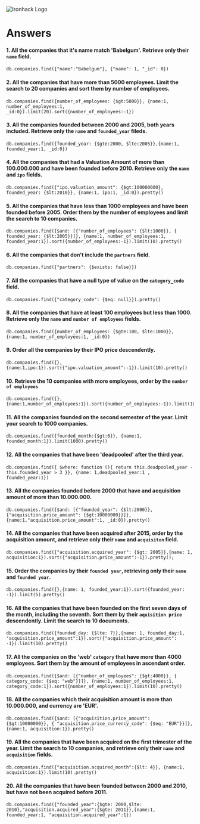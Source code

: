 ![Ironhack Logo](https://i.imgur.com/1QgrNNw.png)

# Answers

#### 1. All the companies that it's name match 'Babelgum'. Retrieve only their `name` field.
    db.companies.find({"name":"Babelgum"}, {"name": 1, "_id": 0})

#### 2. All the companies that have more than 5000 employees. Limit the search to 20 companies and sort them by **number of employees**.

    db.companies.find({number_of_employees: {$gt:5000}}, {name:1, number_of_employees:1, _id:0}).limit(20).sort({number_of_employees:-1})

#### 3. All the companies founded between 2000 and 2005, both years included. Retrieve only the `name` and `founded_year` fileds.

    db.companies.find({founded_year: {$gte:2000, $lte:2005}},{name:1, founded_year:1, _id:0})

#### 4. All the companies that had a Valuation Amount of more than 100.000.000 and have been founded before 2010. Retrieve only the `name` and `ipo` fields.

    db.companies.find({"ipo.valuation_amount": {$gt:100000000}, founded_year: {$lt:2010}}, {name:1, ipo:1, _id:0}).pretty()

#### 5. All the companies that have less than 1000 employees and have been founded before 2005. Order them by the number of employees and limit the search to 10 companies.

    db.companies.find({$and: [{"number_of_employees": {$lt:1000}}, { founded_year: {$lt:2005}}]}, {name:1, number_of_employees:1, founded_year:1}).sort({number_of_employees:-1}).limit(10).pretty()

#### 6. All the companies that don't include the `partners` field.

    db.companies.find({"partners": {$exists: false}})

#### 7. All the companies that have a null type of value on the `category_code` field.

    db.companies.find({"category_code": {$eq: null}}).pretty()

#### 8. All the companies that have at least 100 employees but less than 1000. Retrieve only the `name` and `number of employees` fields.

    db.companies.find({number_of_employees: {$gte:100, $lte:1000}},{name:1, number_of_employees:1, _id:0})


#### 9. Order all the companies by their IPO price descendently.

    db.companies.find({}, {name:1,ipo:1}).sort({"ipo.valuation_amount":-1}).limit(10).pretty()

#### 10. Retrieve the 10 companies with more employees, order by the `number of employees`
 
    db.companies.find({},{name:1,number_of_employees:1}).sort({number_of_employees:-1}).limit(10).pretty()

#### 11. All the companies founded on the second semester of the year. Limit your search to 1000 companies.

    db.companies.find({founded_month:{$gt:6}}, {name:1, founded_month:1}).limit(1000).pretty()

#### 12. All the companies that have been 'deadpooled' after the third year.

    db.companies.find({ $where: function (){ return this.deadpooled_year - this.founded_year > 3 }}, {name: 1,deadpooled_year:1 , founded_year:1})

#### 13. All the companies founded before 2000 that have and acquisition amount of more than 10.000.000.

    db.companies.find({$and: [{"founded_year": {$lt:2000}}, {"acquisition.price_amount": {$gt:10000000}}]}, {name:1,"acquisition.price_amount":1, _id:0}).pretty()

#### 14. All the companies that have been acquired after 2015, order by the acquisition amount, and retrieve only their `name` and `acquisiton` field.

    db.companies.find({"acquisition.acquired_year": {$gt: 2005}},{name: 1, acquisition:1}).sort({"acquisition.price_amount":-1}).pretty();

#### 15. Order the companies by their `founded year`, retrieving only their `name` and `founded year`.

    db.companies.find({},{name: 1, founded_year:1}).sort({founded_year: -1}).limit(5).pretty()

#### 16. All the companies that have been founded on the first seven days of the month, including the seventh. Sort them by their `aquisition price` descendently. Limit the search to 10 documents.

    db.companies.find({founded_day: {$lte: 7}},{name: 1, founded_day:1, "acquisition.price_amount":1}).sort({"acquisition.price_amount": -1}).limit(10).pretty()

#### 17. All the companies on the 'web' `category` that have more than 4000 employees. Sort them by the amount of employees in ascendant order.

    db.companies.find({$and: [{"number_of_employees": {$gt:4000}}, { category_code: {$eq: "web"}}]}, {name:1, number_of_employees:1, category_code:1}).sort({number_of_employees:1}).limit(10).pretty()

#### 18. All the companies which their acquisition amount is more than 10.000.000, and currency are 'EUR'.

    db.companies.find({$and: [{"acquisition.price_amount": {$gt:10000000}}, { "acquisition.price_currency_code": {$eq: "EUR"}}]}, {name:1, acquisition:1}).pretty()

#### 19. All the companies that have been acquired on the first trimester of the year. Limit the search to 10 companies, and retrieve only their `name` and `acquisition` fields.

    db.companies.find({"acquisition.acquired_month":{$lt: 4}}, {name:1, acquisition:1}).limit(10).pretty()

#### 20. All the companies that have been founded between 2000 and 2010, but have not been acquired before 2011.

    db.companies.find({"founded_year":{$gte: 2000,$lte: 2010},"acquisition.acquired_year":{$gte: 2011}},{name:1, founded_year:1, "acquisition.acquired_year":1})
